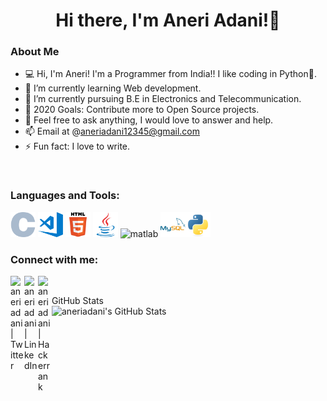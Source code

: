 <h1 align="center">Hi there, I'm Aneri Adani!👋</h1>

### About Me

- 💻 Hi, I'm Aneri! I'm a Programmer from India!! I like coding in Python🐍.
- 🌱 I’m currently learning Web development. 
- 💼 I’m currently pursuing B.E in Electronics and Telecommunication.
- 🥅 2020 Goals: Contribute more to Open Source projects.
- 💬 Feel free to ask anything, I would love to answer and help. 
- 📫 Email at @aneriadani12345@gmail.com
- ⚡ Fun fact: I love to write.

<br />

### Languages and Tools:

<p align="left"><img src="https://raw.githubusercontent.com/devicons/devicon/master/icons/c/c-original.svg" alt="C" width="40" height="40"/> <img src="https://raw.githubusercontent.com/github/explore/80688e429a7d4ef2fca1e82350fe8e3517d3494d/topics/visual-studio-code/visual-studio-code.png" alt="vs code" width="40" height="40"/> <img src="https://raw.githubusercontent.com/devicons/devicon/master/icons/html5/html5-original-wordmark.svg" alt="html5" width="40" height="40"/> <img src="https://raw.githubusercontent.com/devicons/devicon/master/icons/java/java-original.svg" alt="java" width="40" height="40"/> <img src="https://raw.githubusercontent.com/simple-icons/simple-icons/master/icons/mathworks.svg" alt="matlab" width="40" height="40"/> <img src="https://raw.githubusercontent.com/devicons/devicon/master/icons/mysql/mysql-original-wordmark.svg" alt="mysql" width="40" height="40"/><img src="https://raw.githubusercontent.com/devicons/devicon/master/icons/python/python-original.svg" alt="python" width="40" height="40"/>

<br>

### Connect with me:

[<img align="left" alt="aneriadani | Twitter" width="22px" src="https://cdn.jsdelivr.net/npm/simple-icons@v3/icons/twitter.svg" />][twitter]
[<img align="left" alt="aneriadani | LinkedIn" width="22px" src="https://cdn.jsdelivr.net/npm/simple-icons@v3/icons/linkedin.svg" />][linkedin]
[<img align="left" alt="aneriadani | Hackerrank" width="22px" src="https://cdn.jsdelivr.net/npm/simple-icons@v3/icons/hackerrank.svg" />][Hackerrank]

<br />

<p><summary>GitHub Stats</summary>
<img align="left" alt="aneriadani's GitHub Stats" src="https://github-readme-stats.vercel.app/api?username=aneriadani762&show_icons=true&hide_border=true" /></p>

<br />
<br />

[twitter]: https://twitter.com/aneriadani
[linkedin]: www.linkedin.com/in/aneri-adani
[hackerrank]: https://www.hackerrank.com/aneriadani
